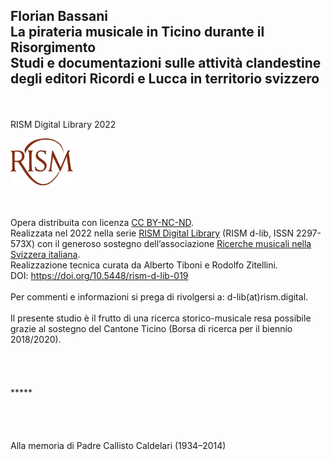 ## Florian Bassani <br />La pirateria musicale in Ticino durante il Risorgimento <br />Studi e documentazioni sulle attività clandestine <br />degli editori Ricordi e Lucca in territorio svizzero
<br />
<br />
RISM Digital Library 2022
<br />
<p>
<img src="/static/logo-RISM-large-ch.png" alt="" style="max-width: 100px" />
</p>
<br />
<br />
Opera distribuita con licenza <a href="http://creativecommons.org/licenses/by-nc-nd/4.0/deed.it">CC BY-NC-ND</a>. 
<br />
Realizzata nel 2022 nella serie <a href="https://rism.digital/it/publications/d-lib.html">RISM Digital Library</a> (RISM d-lib, ISSN 2297-573X) con il generoso sostegno dell’associazione <a href="http://www.ricercamusica.ch/index.htm">Ricerche musicali nella Svizzera italiana</a>.
<br />
Realizzazione tecnica curata da Alberto Tiboni e Rodolfo Zitellini.
<br />DOI: <a href="https://doi.org/10.5448/rism-d-lib-019">https://doi.org/10.5448/rism-d-lib-019</a>
<br />
<br />
Per commenti e informazioni si prega di rivolgersi a: d-lib(at)rism.digital.
<br />
<br />
Il presente studio è il frutto di una ricerca storico-musicale resa possibile grazie al sostegno del Cantone Ticino (Borsa di ricerca per il biennio 2018/2020). 
<br />
<br />
<br />
<br />
<br />
<div class="text-center">*****</div>
<br />
<br />
<br />
<br />
<div class="text-center">Alla memoria di Padre Callisto Caldelari (1934–2014)</div>
<br />
<br />
<br />
<br />
